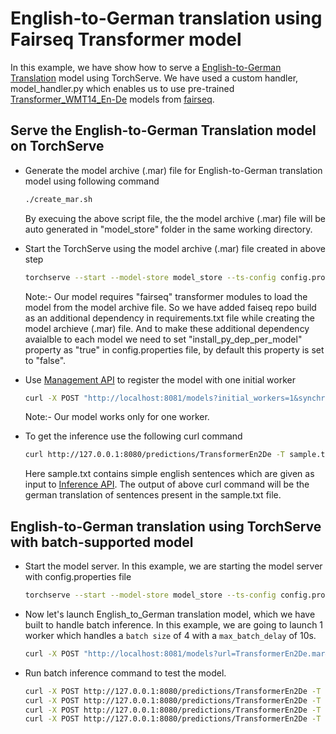 # English-to-German translation using Fairseq Transformer model

In this example, we have show how to serve a [English-to-German Translation](https://pytorch.org/hub/pytorch_fairseq_translation/#english-to-german-translation) model using TorchServe. We have used a custom handler, model_handler.py which enables us to use pre-trained [Transformer_WMT14_En-De](https://github.com/pytorch/fairseq/blob/master/examples/translation/README.md) models from [fairseq](https://github.com/pytorch/fairseq). 

## Serve the English-to-German Translation model on TorchServe

* Generate the model archive (.mar) file for English-to-German translation model using following command

    ```bash
    ./create_mar.sh
    ```
    By execuing the above script file, the the model archive (.mar) file will be auto generated in "model_store" folder in the same working directory.


* Start the TorchServe using the model archive (.mar) file created in above step

    ```bash
    torchserve --start --model-store model_store --ts-config config.properties
    ```
    Note:- Our model requires "fairseq" transformer modules to load the model from the model archive file. So we have added faiseq repo build as an additional dependency in requirements.txt file while creating the model archieve (.mar) file. And to make these additional dependency avaialble to each model we need to set "install_py_dep_per_model" property as "true" in config.properties file, by default this property is set to "false".


* Use [Management API](https://github.com/pytorch/serve/blob/master/docs/management_api.md#management-api) to register the model with one initial worker

    ```bash
    curl -X POST "http://localhost:8081/models?initial_workers=1&synchronous=true&url=TransformerEn2De.mar"
    ```
    Note:- Our model works only for one worker.

* To get the inference use the following curl command

    ```bash
    curl http://127.0.0.1:8080/predictions/TransformerEn2De -T sample.txt
    ```
    Here sample.txt contains simple english sentences which are given as input to [Inference API](https://github.com/pytorch/serve/blob/master/docs/inference_api.md#predictions-api). The output of above curl command will be the german translation of sentences present in the sample.txt file.

## English-to-German translation using TorchServe with batch-supported model

* Start the model server. In this example, we are starting the model server with config.properties file

    ```bash
    torchserve --start --model-store model_store --ts-config config.properties
    ```

* Now let's launch English_to_German translation model, which we have built to handle batch inference. 
In this example, we are going to launch 1 worker which handles a `batch size` of 4 with a `max_batch_delay` of 10s.

    ```bash
    curl -X POST "http://localhost:8081/models?url=TransformerEn2De.mar&initial_workers=1&synchronous=true&batch_size=4&max_batch_delay=10000"
    ```

* Run batch inference command to test the model.

    ```bash
    curl -X POST http://127.0.0.1:8080/predictions/TransformerEn2De -T ./model_input/sample1.txt& 
    curl -X POST http://127.0.0.1:8080/predictions/TransformerEn2De -T ./model_input/sample2.txt& 
    curl -X POST http://127.0.0.1:8080/predictions/TransformerEn2De -T ./model_input/sample3.txt& 
    curl -X POST http://127.0.0.1:8080/predictions/TransformerEn2De -T ./model_input/sample4.txt&
    ```
